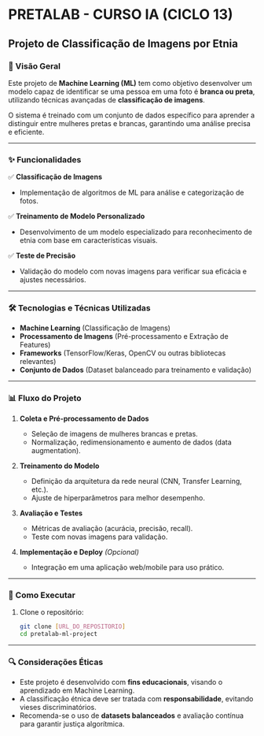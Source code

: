 # PRETALAB - CURSO IA (CICLO 13)  
## **Projeto de Classificação de Imagens por Etnia**  

### **📌 Visão Geral**  
Este projeto de **Machine Learning (ML)** tem como objetivo desenvolver um modelo capaz de identificar se uma pessoa em uma foto é **branca ou preta**, utilizando técnicas avançadas de **classificação de imagens**.  

O sistema é treinado com um conjunto de dados específico para aprender a distinguir entre mulheres pretas e brancas, garantindo uma análise precisa e eficiente.  

---

### **✨ Funcionalidades**  
✅ **Classificação de Imagens**  
- Implementação de algoritmos de ML para análise e categorização de fotos.  

✅ **Treinamento de Modelo Personalizado**  
- Desenvolvimento de um modelo especializado para reconhecimento de etnia com base em características visuais.  

✅ **Teste de Precisão**  
- Validação do modelo com novas imagens para verificar sua eficácia e ajustes necessários.  

---

### **🛠️ Tecnologias e Técnicas Utilizadas**  
- **Machine Learning** (Classificação de Imagens)  
- **Processamento de Imagens** (Pré-processamento e Extração de Features)  
- **Frameworks** (TensorFlow/Keras, OpenCV ou outras bibliotecas relevantes)  
- **Conjunto de Dados** (Dataset balanceado para treinamento e validação)  

---

### **📊 Fluxo do Projeto**  
1. **Coleta e Pré-processamento de Dados**  
   - Seleção de imagens de mulheres brancas e pretas.  
   - Normalização, redimensionamento e aumento de dados (data augmentation).  

2. **Treinamento do Modelo**  
   - Definição da arquitetura da rede neural (CNN, Transfer Learning, etc.).  
   - Ajuste de hiperparâmetros para melhor desempenho.  

3. **Avaliação e Testes**  
   - Métricas de avaliação (acurácia, precisão, recall).  
   - Teste com novas imagens para validação.  

4. **Implementação e Deploy** *(Opcional)*  
   - Integração em uma aplicação web/mobile para uso prático.  

---

### **🚀 Como Executar**  
1. Clone o repositório:  
   ```bash
   git clone [URL_DO_REPOSITORIO]  
   cd pretalab-ml-project  
   ```

---

### **🔍 Considerações Éticas**  
- Este projeto é desenvolvido com **fins educacionais**, visando o aprendizado em Machine Learning.  
- A classificação étnica deve ser tratada com **responsabilidade**, evitando vieses discriminatórios.  
- Recomenda-se o uso de **datasets balanceados** e avaliação contínua para garantir justiça algorítmica.  
